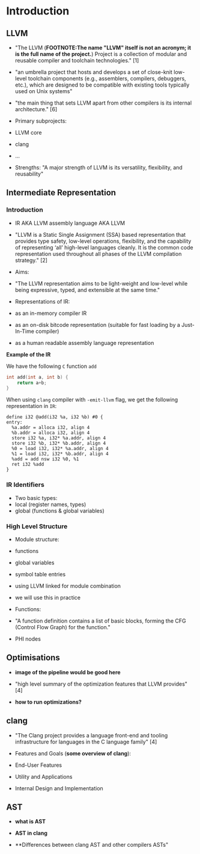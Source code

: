 <!--
References:

[1] https://llvm.org/
[2] https://llvm.org/docs/LangRef.html
[3] https://llvm.org/docs/Passes.html
[4] https://clang.llvm.org/
[5] https://clang.llvm.org/docs/IntroductionToTheClangAST.html
[6] http://www.aosabook.org/en/llvm.html

-->

# Introduction


## LLVM

- "The LLVM (**FOOTNOTE:The name "LLVM" itself is not an acronym; it is the
full name of the project.**) Project is a collection of modular and reusable
compiler and toolchain technologies." [1]

- "an umbrella project that hosts and develops a set of close-knit low-level
toolchain components (e.g., assemblers, compilers, debuggers, etc.), which are
designed to be compatible with existing tools typically used on Unix systems"
- "the main thing that sets LLVM apart from other compilers is its internal
architecture."
[6]


- Primary subprojects:
 - LLVM core
 - clang
 - ...

- Strengths: "A major strength of LLVM is its versatility, flexibility, and
reusability"

## Intermediate Representation

### Introduction

- IR AKA LLVM assembly language AKA LLVM

- "LLVM is a Static Single Assignment (SSA) based representation that provides
type safety, low-level operations, flexibility, and the capability of
representing ‘all’ high-level languages cleanly. It is the common code
representation used throughout all phases of the LLVM compilation strategy." [2]

- Aims:
 - "The LLVM representation aims to be light-weight and low-level while being
 expressive, typed, and extensible at the same time."

- Representations of IR:
 - as an in-memory compiler IR
 - as an on-disk bitcode representation (suitable for fast loading by a
 Just-In-Time compiler)
 - as a human readable assembly language representation


**Example of the IR**

We have the following `C` function `add`

``` C
int add(int a, int b) {
    return a+b;
}
```

When using `clang` compiler with `-emit-llvm` flag, we get the following
representation in `IR`:

``` IR
define i32 @add(i32 %a, i32 %b) #0 {
entry:
  %a.addr = alloca i32, align 4
  %b.addr = alloca i32, align 4
  store i32 %a, i32* %a.addr, align 4
  store i32 %b, i32* %b.addr, align 4
  %0 = load i32, i32* %a.addr, align 4
  %1 = load i32, i32* %b.addr, align 4
  %add = add nsw i32 %0, %1
  ret i32 %add
}
```

### IR Identifiers

- Two basic types:
 - local (register names, types)
 - global (functions & global variables)

### High Level Structure

- Module structure:
 - functions
 - global variables
 - symbol table entries

- using LLVM linked for module combination
 - we will use this in practice

- Functions:
 - "A function definition contains a list of basic blocks, forming the CFG
 (Control Flow Graph) for the function."
 - PHI nodes


## Optimisations

- **image of the pipeline would be good here**

- "high level summary of the optimization features that LLVM provides" [4]

- **how to run optimizations?**


## clang

- "The Clang project provides a language front-end and tooling infrastructure
for languages in the C language family" [4]

- Features and Goals (**some overview of clang**):
 - End-User Features
 - Utility and Applications
 - Internal Design and Implementation


## AST

- **what is AST**

- **AST in clang**

- **Differences between clang AST and other compilers ASTs"
